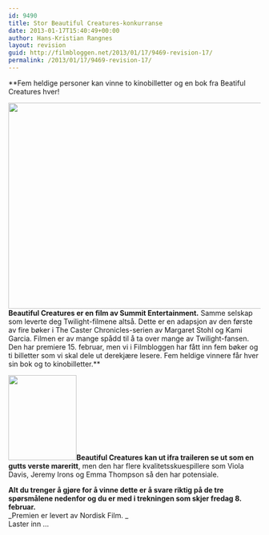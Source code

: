 ```yaml
---
id: 9490
title: Stor Beautiful Creatures-konkurranse
date: 2013-01-17T15:40:49+00:00
author: Hans-Kristian Rangnes
layout: revision
guid: http://filmbloggen.net/2013/01/17/9469-revision-17/
permalink: /2013/01/17/9469-revision-17/
---
```

**Fem heldige personer kan vinne to kinobilletter og en bok fra Beatiful Creatures hver!<!--more-->

  
<span class="Apple-style-span" style="font-weight: normal"><a href="http://filmbloggen.net/2013/01/17/stor-beautiful-creatures-konkurranse/beautiful-creatures/" rel="attachment wp-att-9474"><img class="alignnone size-large wp-image-9474" src="http://filmbloggen.net/wp-content/uploads//2013/01/vxabeny8-620x412.jpg" alt="" width="620" height="412" /></a><br /> <strong>Beautiful Creatures er en film av Summit Entertainment.</strong> Samme selskap som leverte deg Twilight-filmene altså. Dette er en adapsjon av den første av fire bøker i The Caster Chronicles-serien av Margaret Stohl og Kami Garcia. Filmen er av mange spådd til å ta over mange av Twilight-fansen. Den har premiere 15. februar, men vi i Filmbloggen har fått inn fem bøker og ti billetter som vi skal dele ut derekjære lesere. Fem heldige vinnere får hver sin bok og to kinobilletter.</span>**

**<a href="http://filmbloggen.net/2013/01/17/stor-beautiful-creatures-konkurranse/bc_bok_3dvisualisering_fl_ny_th/" rel="attachment wp-att-9470"><img class="alignleft size-thumbnail wp-image-9470" src="http://filmbloggen.net/wp-content/uploads//2013/01/BC_bok_3Dvisualisering_FL_NY_th-150x150.jpg" alt="" width="136" height="170" /></a>Beautiful Creatures kan ut ifra traileren se ut som en gutts verste mareritt**, men den har flere kvalitetsskuespillere som Viola Davis, Jeremy Irons og Emma Thompson så den har potensiale.

**Alt du trenger å gjøre for å vinne dette er å svare riktig på de tre spørsmålene nedenfor og du er med i trekningen som skjer fredag 8. februar.**  
_Premien er levert av Nordisk Film. _  
Laster inn &#8230;